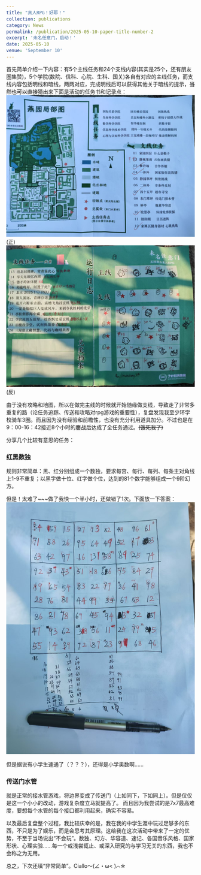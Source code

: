 ```yaml
---
title: "真人RPG！好耶！"
collection: publications
category: News
permalink: /publication/2025-05-10-paper-title-number-2
excerpt: '未名任意门，启动！'
date: 2025-05-10
venue: 'September 10'
---
```


首先简单介绍一下内容：有5个主线任务和24个支线内容(其实是25个，还有朋友圈集赞)，5个学院(数院、信科、心院、生科、国关)各自有对应的主线任务，而支线内容包括明线和暗线，两两对应，完成明线后可以获得其他关于暗线的提示，~~当然也可以直接猜出来~~下面是活动的任务书和记录点：
![img1](https://raw.githubusercontent.com/lh314-pku/LeeStars/master/images/PublicationsImg/2025_05_10_img1.jpg)
(正)
![img2](https://raw.githubusercontent.com/lh314-pku/LeeStars/master/images/PublicationsImg/2025_05_10_img2.jpg)
(反)

由于没有攻略和地图，所以在做完主线的时候就开始随缘做支线，导致走了非常多重复的路（论任务追踪、传送和攻略对rpg游戏的重要性），复盘发现我至少环学校骑车3圈。而且因为没有经验和前瞻性，也没有充分利用道具加分。不过也是在9：00-16：42接近8个小时的鏖战后达成了全任务通过。~~(饿死我了)~~

分享几个比较有意思的任务：

### 红黑数独
规则非常简单：黑、红分别组成一个数独，要求每宫、每行、每列、每条主对角线上1-9不重复；以黑字做十位、红字做个位，达到的81个数字能够组成一个9阶幻方。

但是！太难了~~~做了我快一个半小时，还做错了1次。下面放一下答案：
![img3](https://raw.githubusercontent.com/lh314-pku/LeeStars/master/images/PublicationsImg/2025_05_10_img3.jpg)

但是据说有小学生速通了（？？？），还得是小学奥数啊……

### 传送门水管

就是正常的接水管游戏，将边界变成了传送门（上如同下，下如同上）。但是仅仅是这一个小小的改动，游戏复杂度立马就提高了。
而且因为我尝试的是7x7最高难度，要想每个水管的每个接口都利用起来，确实不容易。

以及最后复盘整个过程，我比较庆幸的是，我在我的中学生涯中玩过足够多的东西，不只是为了娱乐，而是会思考其原理。这给我在这次活动中带来了一定的优势，不至于当场说出“不会玩”。数独、幻方、华容道、速记、各国音乐风格、国家形状、心理实验……每一个或浅尝辄止、或深入研究的与学习无关的东西，我也不会称之为无用。

总之，下次还填“非常简单”。Ciallo～(∠・ω< )⌒☆
